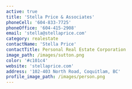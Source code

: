```yaml
---
active: true
title: 'Stella Price & Associates'
phoneCell: '604-833-7725'
phoneOffice: '604-415-2908'
email: 'stella@stellaprice.com'
category: realestate
contactName: 'Stella Price'
contactTitle: Personal Real Estate Corporation
image_path: /images/sutton.png
color: '#c101c4'
website: 'stellaprice.com'
address: '102-403 North Road, Coquitlam, BC'
profile_image_path: /images/person.png
---
```

